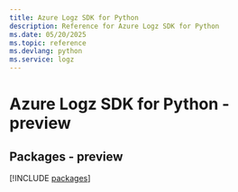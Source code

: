```yaml
---
title: Azure Logz SDK for Python
description: Reference for Azure Logz SDK for Python
ms.date: 05/20/2025
ms.topic: reference
ms.devlang: python
ms.service: logz
---
```

# Azure Logz SDK for Python - preview
## Packages - preview
[!INCLUDE [packages](logz-index.md)]